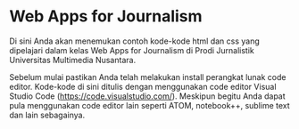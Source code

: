# Web Apps for Journalism

Di sini Anda akan menemukan contoh kode-kode html dan css yang dipelajari dalam kelas Web Apps for Journalism di Prodi Jurnalistik Universitas Multimedia Nusantara.

Sebelum mulai pastikan Anda telah melakukan install perangkat lunak code editor. Kode-kode di sini ditulis dengan menggunakan code editor Visual Studio Code (https://code.visualstudio.com/). Meskipun begitu Anda dapat pula menggunakan code editor lain seperti ATOM, notebook++, sublime text dan lain sebagainya. 

